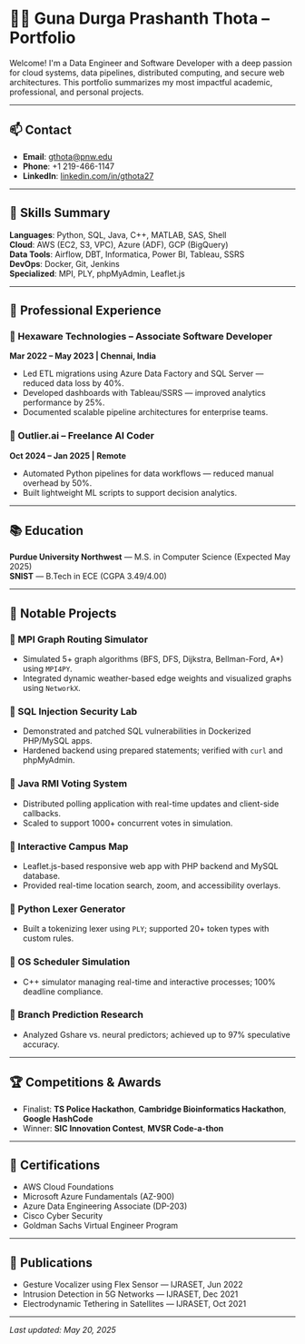 # 👨‍💻 Guna Durga Prashanth Thota – Portfolio

Welcome! I'm a Data Engineer and Software Developer with a deep passion for cloud systems, data pipelines, distributed computing, and secure web architectures. This portfolio summarizes my most impactful academic, professional, and personal projects.

---

## 📫 Contact
- **Email**: gthota@pnw.edu
- **Phone**: +1 219-466-1147
- **LinkedIn**: [linkedin.com/in/gthota27](https://linkedin.com/in/gthota27)

---

## 🧠 Skills Summary

**Languages**: Python, SQL, Java, C++, MATLAB, SAS, Shell  
**Cloud**: AWS (EC2, S3, VPC), Azure (ADF), GCP (BigQuery)  
**Data Tools**: Airflow, DBT, Informatica, Power BI, Tableau, SSRS  
**DevOps**: Docker, Git, Jenkins  
**Specialized**: MPI, PLY, phpMyAdmin, Leaflet.js

---

## 💼 Professional Experience

### 🔹 Hexaware Technologies – Associate Software Developer  
**Mar 2022 – May 2023 | Chennai, India**  
- Led ETL migrations using Azure Data Factory and SQL Server — reduced data loss by 40%.  
- Developed dashboards with Tableau/SSRS — improved analytics performance by 25%.  
- Documented scalable pipeline architectures for enterprise teams.

### 🔹 Outlier.ai – Freelance AI Coder  
**Oct 2024 – Jan 2025 | Remote**  
- Automated Python pipelines for data workflows — reduced manual overhead by 50%.  
- Built lightweight ML scripts to support decision analytics.

---

## 📚 Education

**Purdue University Northwest** — M.S. in Computer Science (Expected May 2025)  
**SNIST** — B.Tech in ECE (CGPA 3.49/4.00)

---

## 🚀 Notable Projects

### 📌 MPI Graph Routing Simulator  
- Simulated 5+ graph algorithms (BFS, DFS, Dijkstra, Bellman-Ford, A*) using `MPI4PY`.  
- Integrated dynamic weather-based edge weights and visualized graphs using `NetworkX`.

### 📌 SQL Injection Security Lab  
- Demonstrated and patched SQL vulnerabilities in Dockerized PHP/MySQL apps.  
- Hardened backend using prepared statements; verified with `curl` and phpMyAdmin.

### 📌 Java RMI Voting System  
- Distributed polling application with real-time updates and client-side callbacks.  
- Scaled to support 1000+ concurrent votes in simulation.

### 📌 Interactive Campus Map  
- Leaflet.js-based responsive web app with PHP backend and MySQL database.  
- Provided real-time location search, zoom, and accessibility overlays.

### 📌 Python Lexer Generator  
- Built a tokenizing lexer using `PLY`; supported 20+ token types with custom rules.

### 📌 OS Scheduler Simulation  
- C++ simulator managing real-time and interactive processes; 100% deadline compliance.

### 📌 Branch Prediction Research  
- Analyzed Gshare vs. neural predictors; achieved up to 97% speculative accuracy.

---

## 🏆 Competitions & Awards

- Finalist: **TS Police Hackathon**, **Cambridge Bioinformatics Hackathon**, **Google HashCode**  
- Winner: **SIC Innovation Contest**, **MVSR Code-a-thon**

---

## 📜 Certifications

- AWS Cloud Foundations  
- Microsoft Azure Fundamentals (AZ-900)  
- Azure Data Engineering Associate (DP-203)  
- Cisco Cyber Security  
- Goldman Sachs Virtual Engineer Program

---

## 📄 Publications

- Gesture Vocalizer using Flex Sensor — IJRASET, Jun 2022  
- Intrusion Detection in 5G Networks — IJRASET, Dec 2021  
- Electrodynamic Tethering in Satellites — IJRASET, Oct 2021

---

_Last updated: May 20, 2025_